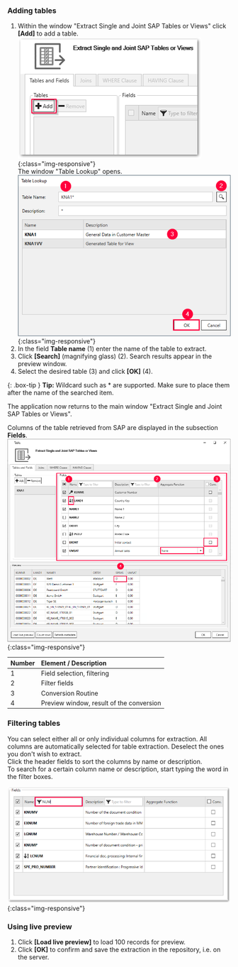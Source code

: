 

### Adding tables
1. Within the window "Extract Single and Joint SAP Tables or Views" click **[Add]** to add a table. 
![Add-New-Table](/img/content/table/table_main-window_add.png){:class="img-responsive"} <br/>
The window "Table Lookup" opens. <br/>
![Look-Up-Table](/img/content/table/table_look-up.png){:class="img-responsive"} <br/>
2. In the field **Table name** (1) enter the name of the table to extract. <br>
3. Click **[Search]** (magnifying glass) (2).
Search results appear in the preview window.
4. Select the desired table (3) and click **[OK]** (4). <br>

{: .box-tip }
**Tip:** Wildcard such as * are supported. Make sure to place them after the name of the searched item.

The application now returns to the main window "Extract Single and Joint SAP Tables or Views". <br>

Columns of the table retrieved from SAP are displayed in the subsection **Fields**.  
![Table-Form](/img/content/table/table_fields_filter.png){:class="img-responsive"}

| Number | Element / Description | 
|:------------|:----- |
| 1 | Field selection, filtering   |  
| 2  |   Filter fields  |  
| 3  |  Conversion Routine  |   
| 4 | Preview window, result of the conversion    |




### Filtering tables

You can select either all or only individual columns for extraction. 
All columns are automatically selected for table extraction. Deselect the ones you don't wish to extract.<br>
Click the header fields to sort the columns by name or description.<br>
To search for a certain column name or description, start typing the word in the filter boxes.<br>

![Table-Main](/img/content/table/fields_filter-search.png){:class="img-responsive"}


### Using live preview

1. Click **[Load live preview]** to load 100 records for preview.
2. Click **[OK]** to confirm and save the extraction in the repository, i.e. on the server.

